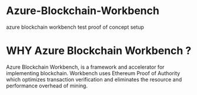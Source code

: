 # Azure-Blockchain-Workbench
azure blockchain workbench test proof of concept setup
# WHY  Azure Blockchain Workbench ?
Azure Blockchain Workbench, is a framework and accelerator for implementing blockchain. Workbench uses Ethereum Proof of Authority which optimizes transaction verification and eliminates the resource and performance overhead of mining.
